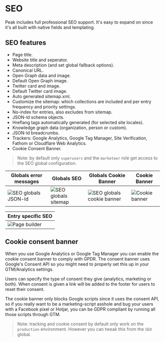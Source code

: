 # SEO

Peak includes full professional SEO support. It's easy to expand on since it's all built with native fields and templating.

## SEO features
* Page title.
* Website title and seperator.
* Meta description (and set global fallback options).
* Canonical URL.
* Open Graph data and image.
* Default Open Graph image.
* Twitter card and image.
* Default Twitter card image.
* Auto generated sitemap.xml.
* Customize the sitemap: which collections are included and per entry frequency and priority settings.
* No-index for entries, also excludes from sitemap.
* JSON-ld schema objects.
* Hreflang tags automatically generated (for selected site locales).
* Knowledge graph data (organization, person or custom).
* JSON-ld breadcrumbs.
* Trackers: Google Analytics, Google Tag Manager, Site Verification, Fathom or Cloudflare Web Analytics.
* Cookie Consent Banner.

> Note: by default only `superusers` and the `marketeer` role get access to the SEO global configuration.

| Globals error messages  | Globals SEO  |  Globals Cookie Banner  | Cookie Banner |
|---|---|---|---|
| ![SEO globals JSON-ld](/visuals/screenshots/seo-globals-01.png) | ![SEO globals sitemap](/visuals/screenshots/seo-globals-02.png) | ![SEO globals cookie banner](/visuals/screenshots/cookie-banner-config.png) | ![Cookie banner](/visuals/screenshots/cookie-banner.png) |

| Entry specific SEO |
|---|
| ![Page builder](/visuals/screenshots/entry-seo.png) |

## Cookie consent banner

When you use Google Analytics or Google Tag Manager you can enable the cookie consent banner to comply with GPDR. The consent banner uses Google's Consent API so you might need to properly set this up in your GTM/Analytics settings.

Users can specify the type of consent they give (analytics, marketing or both). When consent is given a link will be added to the footer for users to reset their consent.

The cookie banner only blocks Google scripts since it uses the consent API, so if you really want to be a marketing-script asshole and bug your users with a Facebook pixel or Hotjar, you can be GDPR compliant by running all those scripts through GTM.

> Note: tracking and cookie consent by default only work on the `production` environment. However you can tweak this from the `SEO` global.
